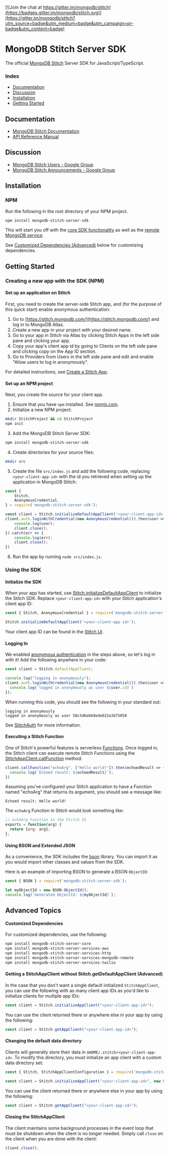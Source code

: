 [![Join the chat at https://gitter.im/mongodb/stitch](https://badges.gitter.im/mongodb/stitch.svg)](https://gitter.im/mongodb/stitch?utm_source=badge&utm_medium=badge&utm_campaign=pr-badge&utm_content=badge)

# MongoDB Stitch Server SDK 

The official [MongoDB Stitch](https://www.mongodb.com/cloud/stitch) Server SDK for JavaScript/TypeScript.

### Index
- [Documentation](#documentation)
- [Discussion](#discussion)
- [Installation](#installation)
- [Getting Started](#getting-started)

## Documentation
* [MongoDB Stitch Documentation](https://docs.mongodb.com/stitch/)
* [API Reference Manual](https://docs.mongodb.com/stitch-sdks/js-server/4/index.html)

## Discussion
* [MongoDB Stitch Users - Google Group](https://groups.google.com/d/forum/mongodb-stitch-users)
* [MongoDB Stitch Announcements - Google Group](https://groups.google.com/d/forum/mongodb-stitch-announce)

## Installation

### NPM

Run the following in the root directory of your NPM project.

```bash
npm install mongodb-stitch-server-sdk
```

This will start you off with the [core SDK functionality](classes/stitch.html) as well as the [remote MongoDB service](modules/remotemongoclient.html).

See [Customized Dependencies (Advanced)](#customized-dependencies) below for customizing dependencies.

## Getting Started

### Creating a new app with the SDK (NPM)

#### Set up an application on Stitch

First, you need to create the server-side Stitch app, and (for the purpose of this quick start) enable anonymous authentication:

1. Go to [https://stitch.mongodb.com/](https://stitch.mongodb.com/) and log in to MongoDB Atlas.
2. Create a new app in your project with your desired name.
3. Go to your app in Stitch via Atlas by clicking Stitch Apps in the left side pane and clicking your app.
4. Copy your app's client app id by going to Clients on the left side pane and clicking copy on the App ID section.
5. Go to Providers from Users in the left side pane and edit and enable "Allow users to log in anonymously".

For detailed instructions, see [Create a Stitch App](https://docs.mongodb.com/stitch/procedures/create-stitch-app/).

#### Set up an NPM project

Next, you create the source for your client app.

1. Ensure that you have `npm` installed. See [npmjs.com](https://www.npmjs.com).
2. Initialize a new NPM project: 

```bash
mkdir StitchProject && cd StitchProject
npm init
```

3. Add the MongoDB Stitch Server SDK:

```bash
npm install mongodb-stitch-server-sdk
```

4. Create directories for your source files:

```bash
mkdir src
```

5. Create the file `src/index.js` and add the following code, replacing `<your-client-app-id>` with the id you retrieved when setting up the application in MongoDB Stitch:

```javascript
const { 
    Stitch, 
    AnonymousCredential,
} = require('mongodb-stitch-server-sdk');

const client = Stitch.initializeDefaultAppClient('<your-client-app-id>');
client.auth.loginWithCredential(new AnonymousCredential()).then(user => {
    console.log(user);
    client.close();
}).catch(err => {
    console.log(err);
    client.close();
})
```

6. Run the app by running `node src/index.js`.

### Using the SDK

#### Initialize the SDK

When your app has started, use [Stitch.initializeDefaultAppClient](classes/stitch.html#initializedefaultappclient) to initialize the Stitch SDK. Replace `<your-client-app-id>` with your Stitch application's client app ID:

```javascript
const { Stitch, AnonymousCredential } = require('mongodb-stitch-server-sdk');

Stitch.initializeDefaultAppClient('<your-client-app-id>');
```

Your client app ID can be found in the [Stitch UI](https://stitch.mongodb.com).

#### Logging In

We enabled [anonymous authentication](https://docs.mongodb.com/stitch/authentication/anonymous/) in the steps above, so let's log in with it! Add the following anywhere in your code:

```javascript
const client = Stitch.defaultAppClient;

console.log("logging in anonymously");
client.auth.loginWithCredential(new AnonymousCredential()).then(user => {
  console.log(`logged in anonymously as user ${user.id}`)
});
```

When running this code, you should see the following in your standard out:

```
logging in anonymously                                                    	
logged in anonymously as user 58c5d6ebb9ede022a3d75050
```

See [StitchAuth](interfaces/stitchauth.html) for more information.


#### Executing a Stitch Function

One of Stitch's powerful features is serverless [Functions](https://docs.mongodb.com/stitch/functions/). Once logged in, the Stitch client can execute remote Stitch Functions using the [StitchAppClient.callFunction](interfaces/stitchappclient.html#callfunction) method:

```javascript
client.callFunction("echoArg", ["Hello world!"]).then(echoedResult => {
  console.log(`Echoed result: ${echoedResult}`);
})
```

Assuming you've configured your Stitch application to have a Function named "echoArg" that returns its argument, you should see a message like:

```
Echoed result: Hello world!
```

The `echoArg` Function in Stitch would look something like:

```javascript
// echoArg Function in the Stitch UI
exports = function(arg) {
  return {arg: arg};
};
```

#### Using BSON and Extended JSON

As a convenience, the SDK includes the [bson](https://www.npmjs.com/package/bson) library. You can import it as you would import other classes and values from the SDK.

Here is an example of importing BSON to generate a BSON `ObjectID`:

```javascript
const { BSON } = require('mongodb-stitch-server-sdk');

let myObjectId = new BSON.ObjectId();
console.log(`Generated ObjectId: ${myObjectId}`);
```

## Advanced Topics

#### Customized Dependencies

For customized dependencies, use the following:

```bash
npm install mongodb-stitch-server-core
npm install mongodb-stitch-server-services-aws
npm install mongodb-stitch-server-services-http
npm install mongodb-stitch-server-services-mongodb-remote
npm install mongodb-stitch-server-services-twilio
```

#### Getting a StitchAppClient without Stitch.getDefaultAppClient (Advanced)

In the case that you don't want a single default initialized `StitchAppClient`, you can use the following with as many client app IDs as you'd like to initialize clients for multiple app IDs:

```javascript
const client = Stitch.initializeAppClient("<your-client-app-id>");
```

You can use the client returned there or anywhere else in your app by using the following:

```javascript
const client = Stitch.getAppClient("<your-client-app-id>");
```

#### Changing the default data directory

Clients will generally store their data in `$HOME/.stitch/<your-client-app-id>`. To modify this directory, you must initialize an app client with a custom data directory set:

```javascript
const { Stitch, StitchAppClientConfiguration } = require('mongodb-stitch-server-sdk');

const client = Stitch.initializeAppClient("<your-client-app-id>", new StitchAppClientConfiguration.Builder().withDataDirectory('/some/path').build());
```

You can use the client returned there or anywhere else in your app by using the following:

```javascript
const client = Stitch.getAppClient("<your-client-app-id>");
```

#### Closing the StitchAppClient

The client maintains some background processes in the event loop that must be shutdown when the client is no longer needed. Simply call `close` on the client when you are done with the client:

```javascript
client.close();
```
